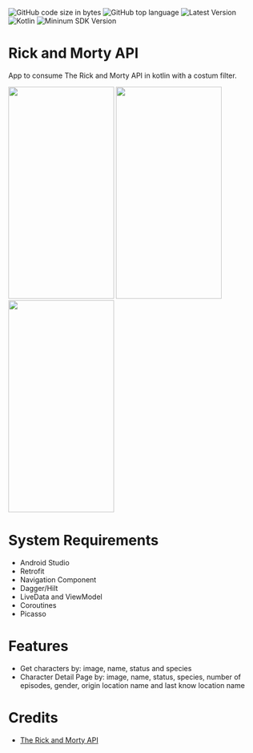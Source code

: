 ![GitHub code size in bytes](https://img.shields.io/github/languages/code-size/cassianasoares/Rick-And-Morty-API-Kotlin)
![GitHub top language](https://img.shields.io/github/languages/top/cassianasoares/Rick-And-Morty-API-Kotlin?color=pink)
![Latest Version](https://img.shields.io/badge/latestVersion-1.0-yellow)
![Kotlin](https://img.shields.io/badge/language-kotlin-blue)
![Mininum SDK Version](https://img.shields.io/badge/minSDK-28-orange)



# Rick and Morty API

App to consume The Rick and Morty API in kotlin with a costum filter.


<p align"center">
<img src="arts/list_fragment.png" width="211" height="423" />
<img src="arts/filter_fragment.png" width="211" height="423"  />
<img src="arts/details_fragment.png" width="211" height="423"  />
</p>

# System Requirements

- Android Studio
- Retrofit
- Navigation Component
- Dagger/Hilt
- LiveData and ViewModel 
- Coroutines
- Picasso

# Features

- Get characters by: image, name, status and species
- Character Detail Page by: image, name, status, species, number of episodes, gender, origin location name and last know location name

# Credits
- [The Rick and Morty API](https://rickandmortyapi.com/)
